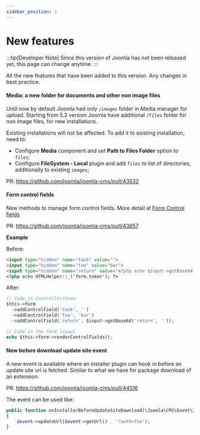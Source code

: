 ```yaml
---
sidebar_position: 1
---
```


# New features

:::tip[Developer Note]
  Since this version of Joomla has not been released yet, this page can change anytime.
:::

All the new features that have been added to this version.
Any changes in best practice.

#### Media: a new folder for documents and other non image files
Until now by default Joomla had only `/images` folder in Media manager for upload.
Starting from 5.3 version Joomla have additional `/files` folder for non image files, for new installations.

Existing installations will not be affected. 
To add it to existing installation, need to:
- Configure **Media** component and set **Path to Files Folder** option to `files`;
- Configure **FileSystem - Local** plugin and add `files` to list of directories, additionally to existing `images`;


PR: https://github.com/joomla/joomla-cms/pull/43532

#### Form control fields

New methods to manage form control fields.
More detail at [Form Control fields](https://manual.joomla.org/docs/general-concepts/forms/manipulating-forms.md#control-fields)

PR: https://github.com/joomla/joomla-cms/pull/43857

**Example**

Before:
```html
<input type="hidden" name="task" value="">
<input type="hidden" name="foo" value="bar">
<input type="hidden" name="return" value="<?php echo $input->getBase64('return'); ?>">
<?php echo HTMLHelper::_('form.token'); ?>
```

After:
```php
// Code in Controller/View
$this->form
  ->addControlField('task', '')
  ->addControlField('foo', 'bar')
  ->addControlField('return', $input->getBase64('return', ''));

// Code in the form layout
echo $this->form->renderControlFields();
```

#### New before download update site event

A new event is available where an installer plugin can hook in before an update site url is fetched. Similar to what we have for package download of an extension.

PR: https://github.com/joomla/joomla-cms/pull/44516

The event can be used like:
```php
public function onInstallerBeforeUpdateSiteDownload(\Joomla\CMS\Event\Installer\BeforeUpdateSiteDownloadEvent $event): void
{
    $event->updateUrl($event->getUrl() . '?auth=foo');
}
```
